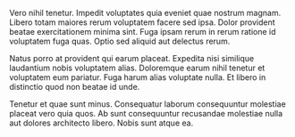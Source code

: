 Vero nihil tenetur. Impedit voluptates quia eveniet quae nostrum magnam. Libero totam maiores rerum voluptatem facere sed ipsa. Dolor provident beatae exercitationem minima sint. Fuga ipsam rerum in rerum ratione id voluptatem fuga quas. Optio sed aliquid aut delectus rerum.
 Natus porro at provident qui earum placeat. Expedita nisi similique laudantium nobis voluptatem alias. Doloremque earum nihil tenetur et voluptatem eum pariatur. Fuga harum alias voluptate nulla. Et libero in distinctio quod non beatae id unde.
 Tenetur et quae sunt minus. Consequatur laborum consequuntur molestiae placeat vero quia quos. Ab sunt consequuntur recusandae molestiae nulla aut dolores architecto libero. Nobis sunt atque ea.
